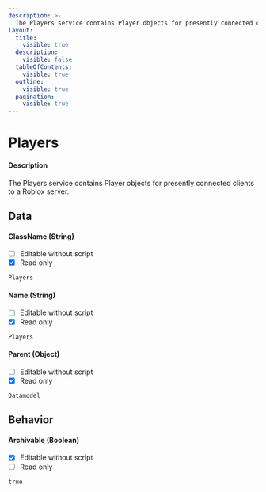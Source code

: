 ```yaml
---
description: >-
  The Players service contains Player objects for presently connected clients to a Roblox server. 
layout:
  title:
    visible: true
  description:
    visible: false
  tableOfContents:
    visible: true
  outline:
    visible: true
  pagination:
    visible: true
---
```


# Players

#### Description

The Players service contains Player objects for presently connected clients to a Roblox server. 

## Data

#### ClassName (String)

* [ ] Editable without script
* [x] Read only

```
Players
```

#### Name (String)

* [ ] Editable without script
* [x] Read only

```
Players
```

#### Parent (Object)

* [ ] Editable without script
* [x] Read only

```
Datamodel
```

## Behavior

#### Archivable (Boolean)

* [x] Editable without script
* [ ] Read only

```
true
```
